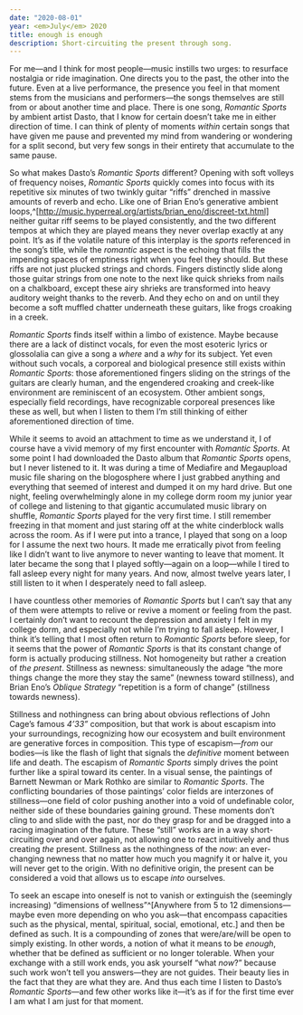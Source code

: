 ```yaml
---
date: "2020-08-01"
year: <em>July</em> 2020
title: enough is enough
description: Short-circuiting the present through song.
---
```


For me—and I think for most people—music instills two urges: to resurface nostalgia or ride imagination. One directs you to the past, the other into the future. Even at a live performance, the presence you feel in that moment stems from the musicians and performers—the songs themselves are still from or about another time and place. There is one song, *Romantic Sports* by ambient artist Dasto, that I know for certain doesn’t take me in either direction of time. I can think of plenty of moments *within* certain songs that have given me pause and prevented my mind from wandering or wondering for a split second, but very few songs in their entirety that accumulate to the same pause.

So what makes Dasto’s *Romantic Sports* different? Opening with soft volleys of frequency noises, *Romantic Sports* quickly comes into focus with its repetitive six minutes of two twinkly guitar “riffs” drenched in massive amounts of reverb and echo. Like one of Brian Eno’s generative ambient loops,^[http://music.hyperreal.org/artists/brian_eno/discreet-txt.html] neither guitar riff seems to be played consistently, and the two different tempos at which they are played means they never overlap exactly at any point. It’s as if the volatile nature of this interplay is the *sports* referenced in the song’s title, while the *romantic* aspect is the echoing that fills the impending spaces of emptiness right when you feel they should. But these riffs are not just plucked strings and chords. Fingers distinctly slide along those guitar strings from one note to the next like quick shrieks from nails on a chalkboard, except these airy shrieks are transformed into heavy auditory weight thanks to the reverb. And they echo on and on until they become a soft muffled chatter underneath these guitars, like frogs croaking in a creek.

*Romantic Sports* finds itself within a limbo of existence. Maybe because there are a lack of distinct vocals, for even the most esoteric lyrics or glossolalia can give a song a *where* and a *why* for its subject. Yet even without such vocals, a corporeal and biological presence still exists within *Romantic Sports*: those aforementioned fingers sliding on the strings of the guitars are clearly human, and the engendered croaking and creek-like environment are reminiscent of an ecosystem. Other ambient songs, especially field recordings, have recognizable corporeal presences like these as well, but when I listen to them I’m still thinking of either aforementioned direction of time. 

While it seems to avoid an attachment to time as we understand it, I of course have a vivid memory of my first encounter with *Romantic Sports*. At some point I had downloaded the Dasto album that *Romantic Sports* opens, but I never listened to it. It was during a time of Mediafire and Megaupload music file sharing on the blogosphere where I just grabbed anything and everything that seemed of interest and dumped it on my hard drive. But one night, feeling overwhelmingly alone in my college dorm room my junior year of college and listening to that gigantic accumulated music library on shuffle, *Romantic Sports* played for the very first time. I still remember freezing in that moment and just staring off at the white cinderblock walls across the room. As if I were put into a trance, I played that song on a loop for I assume the next two hours. It made me erratically pivot from feeling like I didn’t want to live anymore to never wanting to leave that moment. It later became the song that I played softly—again on a loop—while I tired to fall asleep every night for many years. And now, almost twelve years later, I still listen to it when I desperately need to fall asleep.  

I have countless other memories of *Romantic Sports* but I can’t say that any of them were attempts to relive or revive a moment or feeling from the past. I certainly don’t want to recount the depression and anxiety I felt in my college dorm, and especially not while I’m trying to fall asleep. However, I think it’s telling that I most often return to *Romantic Sports* before sleep, for it seems that the power of *Romantic Sports* is that its constant change of form is actually producing stillness. Not homogeneity but rather a creation of *the present*. Stillness as newness: simultaneously the adage “the more things change the more they stay the same” (newness toward stillness), and Brian Eno’s *Oblique Strategy* “repetition is a form of change” (stillness towards newness).   

Stillness and nothingness can bring about obvious reflections of John Cage’s famous *4’33”* composition, but that work is about escapism into your surroundings, recognizing how our ecosystem and built environment are generative forces in composition. This type of escapism—*from* our bodies—is like the flash of light that signals the *definitive* moment between life and death. The escapism of *Romantic Sports* simply drives the point further like a spiral toward its center. In a visual sense, the paintings of Barnett Newman or Mark Rothko are similar to *Romantic Sports*. The conflicting boundaries of those paintings’ color fields are interzones of stillness—one field of color pushing another into a void of undefinable color, neither side of these boundaries gaining ground. These moments don’t cling to and slide with the past, nor do they grasp for and be dragged into a racing imagination of the future. These “still” works are in a way short-circuiting over and over again, not allowing one to react intuitively and thus creating *the* present. Stillness as the nothingness of the *now*: an ever-changing newness that no matter how much you magnify it or halve it, you will never get to the origin. With no definitive origin, the present can be considered a void that allows us to escape *into* ourselves. 

To seek an escape into oneself is not to vanish or extinguish the (seemingly increasing) “dimensions of wellness”^[Anywhere from 5 to 12 dimensions—maybe even more depending on who you ask—that encompass capacities such as the physical, mental, spiritual, social, emotional, etc.] and then be defined as such. It is a compounding of zones that were/are/will be open to simply existing. In other words, a notion of what it means to be *enough*, whether that be defined as sufficient or no longer tolerable. When your exchange with a still work ends, you ask yourself “what *now*?” because such work won’t tell you answers—they are not guides. Their beauty lies in the fact that they are what they are. And thus each time I listen to Dasto’s *Romantic Sports*—and few other works like it—it’s as if for the first time ever I am what I am just for that moment.